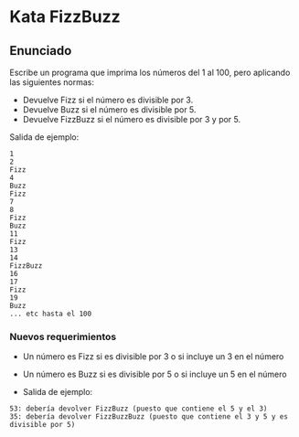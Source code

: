 # Kata FizzBuzz

## Enunciado

Escribe un programa que imprima los números del 1 al 100, pero aplicando las siguientes normas:
- Devuelve Fizz si el número es divisible por 3.
- Devuelve Buzz si el número es divisible por 5.
- Devuelve FizzBuzz si el número es divisible por 3 y por 5.

Salida de ejemplo:

```
1
2
Fizz
4
Buzz
Fizz
7
8
Fizz
Buzz
11
Fizz
13
14
FizzBuzz
16
17
Fizz
19
Buzz
... etc hasta el 100
```

### Nuevos requerimientos

- Un número es Fizz si es divisible por 3 o si incluye un 3 en el número
- Un número es Buzz si es divisible por 5 o si incluye un 5 en el número

- Salida de ejemplo:

```
53: debería devolver FizzBuzz (puesto que contiene el 5 y el 3)
35: debería devolver FizzBuzzBuzz (puesto que contiene el 3 y 5 y es divisible por 5)
```
